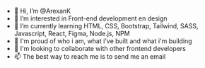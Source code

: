 - 👋 Hi, I’m @ArexanK
- 👀 I’m interested in Front-end development en design
- 🌱 I’m currently learning HTML, CSS, Bootstrap, Tailwind, SASS, Javascript, React, Figma, Node.js, NPM
- 💞️ I'm proud of who i am, what i've built and what i'm building
- 💞️ I'm looking to collaborate with other frontend developers  
- 📫 The best way to reach me is to send me an email

<!---
ArexanK/ArexanK is a ✨ special ✨ repository because its `README.md` (this file) appears on your GitHub profile.
You can click the Preview link to take a look at your changes.
--->
